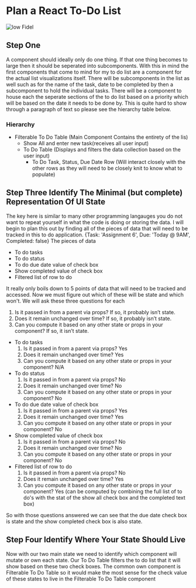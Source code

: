 # Plan a React To-Do List



![low Fidel](LowFidel.png)


## Step One
A component should ideally only do one thing. If that one thing becomes to large then it should be seperated into subcomponents. With this in mind the first components that come to mind for my to do list are a component for the actual list visualizations itself. There will be subcomponents in the list as well such as for the name of the task, date to be completed by then a subcomponent to hold the individual tasks. There will be a component to house each the seperate sections of the to do list based on a priority which will be based on the date it needs to be done by. This is quite hard to show through a paragraph of text so please see the hierarchy table below.


### Hierarchy
* Filterable To Do Table (Main Component Contains the entirety of the lis)
  * Show All and enter new task(receives all user input)
  * To Do Table (Displays and filters the data collection based on the user input)
    * To Do Task, Status, Due Date Row (Will interact closely with the other rows as they will need to be closely knit to know what to populate)


## Step Three Identify The Minimal (but complete) Representation Of UI State
The key here is similar to many other programming langauges you do not want to repeat yourself in what the code is doing or storing the data. I will begin to plan this out by finding all of the pieces of data that will need to be tracked in this to do application.
{Task: 'Assignment 6', Due: 'Today @ 9AM', Completed: false}
The pieces of data
* To do tasks
* To do status
* To do due date value of check box
* Show completed value of check box
* Filtered list of row to do

It really only boils down to 5 points of data that will need to be tracked and accessed.
Now we must figure out which of these will be state and which won't. We will ask these three questions for each 
1. Is it passed in from a parent via props? If so, it probably isn’t state.
2. Does it remain unchanged over time? If so, it probably isn’t state. 
3. Can you compute it based on any other state or props in your component? If so, it isn’t state.

* To do tasks
  1. Is it passed in from a parent via props? Yes
  2. Does it remain unchanged over time? Yes 
  3. Can you compute it based on any other state or props in your component? N/A
* To do status
  1. Is it passed in from a parent via props? No
  2. Does it remain unchanged over time? No
  3. Can you compute it based on any other state or props in your component? No
* To do due date value of check box
  1. Is it passed in from a parent via props? Yes
  2. Does it remain unchanged over time? Yes 
  3. Can you compute it based on any other state or props in your component? No
* Show completed value of check box
  1. Is it passed in from a parent via props? No
  2. Does it remain unchanged over time? No
  3. Can you compute it based on any other state or props in your component? No
* Filtered list of row to do
  1. Is it passed in from a parent via props? No
  2. Does it remain unchanged over time? Yes
  3. Can you compute it based on any other state or props in your component? Yes (can be computed by combining the full list of to do's with the stat of the show all check box and the completed text box)

So with those questions answered we can see that the due date check box is state and the show completed check box is also state.

## Step Four Identify Where Your State Should Live
Now with our two main state we need to identify which component will mutate or own each state.
Our To Do Table filters the to do list that it will show based on these two check boxes. The common own component is Filterable To Do Table so it would make the most sense for the check value of these states to live in the Filterable To Do Table component
